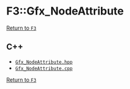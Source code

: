 # F3::Gfx_NodeAttribute

[Return to `F3`](/docs/F3.md)

## C++

- [`Gfx_NodeAttribute.hpp`](/c++/include/Gfx_NodeAttribute.hpp)
- [`Gfx_NodeAttribute.cpp`](/c++/source/Gfx_NodeAttribute.cpp)

[Return to `F3`](/docs/F3.md)